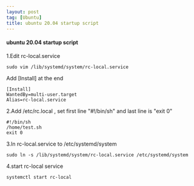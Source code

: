 ```yaml
---
layout: post
tag: [Ubuntu]
title: ubuntu 20.04 startup script
---
```


#### ubuntu 20.04 startup script 

1.Edit rc-local.service

```
sudo vim /lib/systemd/system/rc-local.service
```

Add [Install] at the end

```
[Install]
WantedBy=multi-user.target
Alias=rc-local.service
```

2.Add /etc/rc.local , set first line "\#!/bin/sh" and last line is "exit 0"

```
#!/bin/sh
/home/test.sh
exit 0
```

3.ln rc-local.service to /etc/systemd/system

```
sudo ln -s /lib/systemd/system/rc-local.service /etc/systemd/system
```

4.start rc-local service

```
systemctl start rc-local
```

